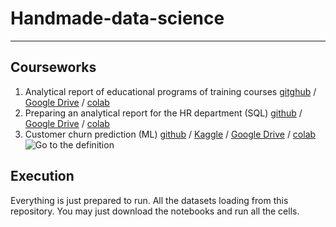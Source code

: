 # Handmade-data-science
***
## Courseworks
1. Analytical report of educational programs of training courses [gitghub](https://github.com/RuslanOraev/handmade-data-science/blob/main/notebooks/courseworks/OraevR_coursework_analytics_1.ipynb) / [Google Drive](https://drive.google.com/file/d/1h-o5B7C1ChDRmG8frcMsA3DGLyH3SWQr/view?usp=sharing)  / [colab](https://colab.research.google.com/drive/1h-o5B7C1ChDRmG8frcMsA3DGLyH3SWQr)<br>
2. Preparing an analytical report for the HR department (SQL) [github](https://github.com/RuslanOraev/handmade-data-science/blob/main/notebooks/courseworks/OraevR_Coursework_analytics_2.ipynb) / [Google Drive](https://drive.google.com/file/d/1-q0e6rFd-c4i39ELLPT8cGBXygAEA5Mb/view?usp=sharing) / [colab](https://colab.research.google.com/drive/1-q0e6rFd-c4i39ELLPT8cGBXygAEA5Mb)<br>
3. Customer churn prediction (ML) [github](https://github.com/RuslanOraev/handmade-data-science/blob/main/notebooks/courseworks/Coursework_ML.ipynb) / [Kaggle](https://www.kaggle.com/ruslanoraev/coursework-ml) / [Google Drive](https://drive.google.com/file/d/1xq2tQejEGu2RAV3uoSeXUl_cUIWWIYCq/view?usp=sharing) / [colab](https://colab.research.google.com/drive/1xq2tQejEGu2RAV3uoSeXUl_cUIWWIYCq)<br>
![Go to the definition](https://github.com/RuslanOraev/handmade-data-science/blob/main/Introduction/ML_cw.gif)<br>

## Execution
Everything is just prepared to run. All the datasets loading from this repository. You may just download the notebooks and run all the cells.
